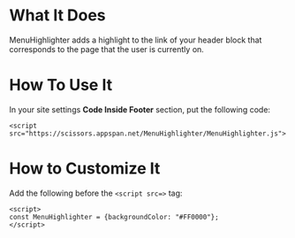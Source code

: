 # What It Does

MenuHighlighter adds a highlight to the link of your header block that corresponds to the page that the user is currently on.

# How To Use It

In your site settings **Code Inside Footer** section, put the following code:

```
<script src="https://scissors.appspan.net/MenuHighlighter/MenuHighlighter.js">
```

# How to Customize It

Add the following before the `<script src=>` tag:

```
<script>
const MenuHighlighter = {backgroundColor: "#FF0000"};
</script>
```